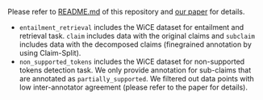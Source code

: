 Please refer to [README.md](../README.md) of this repository and [our paper](https://arxiv.org/abs/2303.01432) for details.

* `entailment_retrieval` includes the WiCE dataset for entailment and retrieval task. `claim` includes data with the original claims and `subclaim` includes data with the decomposed claims (finegrained annotation by using Claim-Split).
* `non_supported_tokens` includes the WiCE dataset for non-supported tokens detection task. We only provide annotation for sub-claims that are annotated as `partially_supported`. We filtered out data points with low inter-annotator agreement (please refer to the paper for details).
